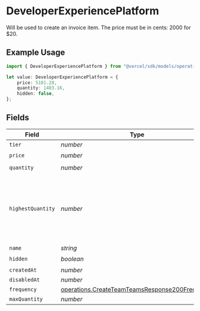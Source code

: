 # DeveloperExperiencePlatform

Will be used to create an invoice item. The price must be in cents: 2000 for $20.

## Example Usage

```typescript
import { DeveloperExperiencePlatform } from "@vercel/sdk/models/operations";

let value: DeveloperExperiencePlatform = {
    price: 5101.28,
    quantity: 1403.16,
    hidden: false,
};
```

## Fields

| Field                                                                                                            | Type                                                                                                             | Required                                                                                                         | Description                                                                                                      |
| ---------------------------------------------------------------------------------------------------------------- | ---------------------------------------------------------------------------------------------------------------- | ---------------------------------------------------------------------------------------------------------------- | ---------------------------------------------------------------------------------------------------------------- |
| `tier`                                                                                                           | *number*                                                                                                         | :heavy_minus_sign:                                                                                               | N/A                                                                                                              |
| `price`                                                                                                          | *number*                                                                                                         | :heavy_check_mark:                                                                                               | N/A                                                                                                              |
| `quantity`                                                                                                       | *number*                                                                                                         | :heavy_check_mark:                                                                                               | N/A                                                                                                              |
| `highestQuantity`                                                                                                | *number*                                                                                                         | :heavy_minus_sign:                                                                                               | The highest quantity in the current period. Used to render the correct enable/disable UI for add-ons.            |
| `name`                                                                                                           | *string*                                                                                                         | :heavy_minus_sign:                                                                                               | N/A                                                                                                              |
| `hidden`                                                                                                         | *boolean*                                                                                                        | :heavy_check_mark:                                                                                               | N/A                                                                                                              |
| `createdAt`                                                                                                      | *number*                                                                                                         | :heavy_minus_sign:                                                                                               | N/A                                                                                                              |
| `disabledAt`                                                                                                     | *number*                                                                                                         | :heavy_minus_sign:                                                                                               | N/A                                                                                                              |
| `frequency`                                                                                                      | [operations.CreateTeamTeamsResponse200Frequency](../../models/operations/createteamteamsresponse200frequency.md) | :heavy_minus_sign:                                                                                               | N/A                                                                                                              |
| `maxQuantity`                                                                                                    | *number*                                                                                                         | :heavy_minus_sign:                                                                                               | N/A                                                                                                              |